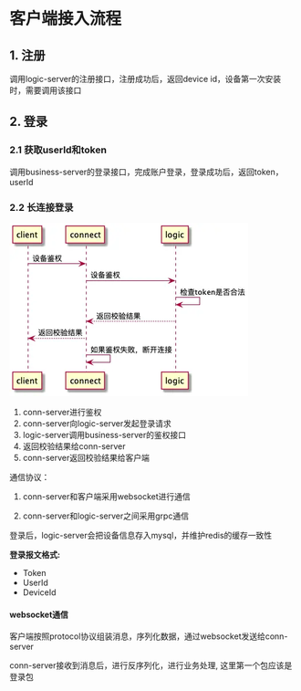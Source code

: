 # 客户端接入流程

## 1. 注册

调用logic-server的注册接口，注册成功后，返回device id，设备第一次安装时，需要调用该接口

## 2. 登录

### 2.1 获取userId和token

调用business-server的登录接口，完成账户登录，登录成功后，返回token，userId

### 2.2 长连接登录

![alt text](image.png)

1. conn-server进行鉴权
2. conn-server向logic-server发起登录请求
3. logic-server调用business-server的鉴权接口
4. 返回校验结果给conn-server
5. conn-server返回校验结果给客户端

通信协议：

1. conn-server和客户端采用websocket进行通信

2. conn-server和logic-server之间采用grpc通信

登录后，logic-server会把设备信息存入mysql，并维护redis的缓存一致性

**登录报文格式:**

- Token
- UserId
- DeviceId

#### websocket通信

客户端按照protocol协议组装消息，序列化数据，通过websocket发送给conn-server

conn-server接收到消息后，进行反序列化，进行业务处理, 这里第一个包应该是登录包
